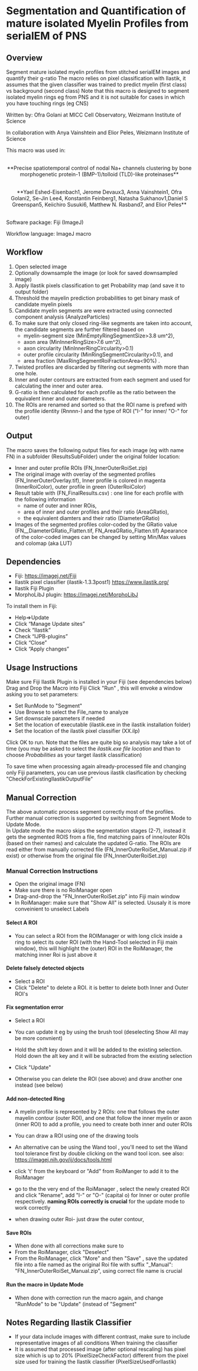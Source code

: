 # Segmentation and Quantification of mature isolated Myelin Profiles from serialEM of PNS 

## Overview

Segment mature isolated myelin profiles from stitched serialEM images and quantify their g-ratio
The macro relies on pixel classification with Ilastik, it assumes that the given classifier was trained to predict myelin (first class) vs background (second class)
Note that this macro is designed to segment isolated myelin rings eg from PNS and it is not suitable for cases in which you have touching rings (eg CNS)

Written by: Ofra Golani at MICC Cell Observatory, Weizmann Institute of Science

In collaboration with Anya Vainshtein and Elior Peles, Weizmann Institute of Science

This macro was used in: <br/> <br/>
<p align="center">
	**Precise spatiotemporal control of nodal Na+ channels clustering by bone morphogenetic protein-1 (BMP-1)/tolloid (TLD)-like proteinases**<br/> <br/>
	</p>
<p align="center">
	**Yael Eshed-Eisenbach1, Jerome Devaux3, Anna Vainshtein1, Ofra Golani2, Se-Jin Lee4, Konstantin Feinberg1, Natasha Sukhanov1,Daniel S Greenspan5, Keiichiro Susuki6, Matthew N. Rasband7, and Elior Peles** <br/> <br/>
	</p>


Software package: Fiji (ImageJ)

Workflow language: ImageJ macro

## Workflow

1. Open selected image
2. Optionally downsample the image (or look for saved downsampled image)
3. Apply Ilastik pixels classification to get Probability map (and save it to output folder)
4. Threshold the mayelin prediction probabilities to get binary mask of candidate myelin pixels
5. Candidate myelin segments are were extracted using connected component analysis (AnalyzeParticles) 
6. To make sure that only closed ring-like segments are taken into account, the candidate segments are further filtered based on 
   - myelin-segment size (MinEmptyRingSegmentSize>3.8 um^2), 
   - axon area (MinInnerRingSize>7.6 um^2), 
   - axon circularity (MinInnerRingCircularity>0.1) 
   - outer profile circularity (MinRingSegmentCircularity>0.1), and 
   - area fraction (MaxRingSegmentRoiFractionArea<90%) . 
7. Twisted profiles are discarded by filtering out segments with more than one hole. 
8. Inner and outer contours are extracted from each segment and used for calculating the inner and outer area. 
9. G-ratio is then calculated for each profile as the ratio between the equivalent inner and outer diameters.  
10. The ROIs are renamed and sorted so that the ROI name is prefxed with the profile identity (Rnnnn-) and the type of ROI ("I-" for inner/ "O-" for outer)

## Output

The macro saves the following output files for each image (eg with name FN) in a subfolder (ResultsSubFolder) under the original folder location:  
- Inner and outer profile ROIs (FN_InnerOuterRoiSet.zip)
- The original image with overlay of the segmented profiles (FN_InnerOuterOverlay.tif), Inner profile is colored in magenta (InnerRoiColor), outer profile in green (OuterRoiColor) 
- Result table with (FN_FinalResults.csv) : one line for each profile with the following information
	* name of outer and inner ROis, 
	* area of inner and outer profiles and their ratio (AreaGRatio), 
	* the equivalent diamters and their ratio (DiameterGRatio)
- Images of the segmented profiles color-coded by the GRatio value (FN__DiameterGRatio_Flatten.tif, FN_AreaGRatio_Flatten.tif) 
  Apearance of the color-coded images can be changed by setting Min/Max values and colomap (aka LUT) 

## Dependencies
- Fiji: https://imagej.net/Fiji
- Ilastik pixel classifier (ilastik-1.3.3post1) https://www.ilastik.org/ 
- Ilastik Fiji Plugin 
- MorphoLibJ plugin: https://imagej.net/MorphoLibJ 

To install them in Fiji:
 - Help=>Update
 - Click “Manage Update sites”
 - Check “Ilastik”
 - Check “IJPB-plugins”
 - Click “Close”
 - Click “Apply changes”

## Usage Instructions

Make sure Fiji Ilastik Plugin is installed in your Fiji (see dependencies below)
Drag and Drop the Macro into Fiji 
Click "Run" , this will envoke a window asking you to set parameters: 
- Set RunMode to "Segment"
- Use Browse to select the File_name to analyze
- Set downscale parameters if needed 
- Set the location of executable (ilastik.exe in the ilastik installation folder)
- Set the location of the ilastik pixel classifier (XX.ilp)
  
Click OK to run. Note that the files are quite big so analysis may take a lot of time
(you may be asked to select the *ilastik.exe file location* and than to choose *Probabilities* as your target ilastik classification)
  
To save time when processing again already-processed file and changing only Fiji parameters, you can use previous ilastik clasification by checking "CheckForExistingIlastikOutputFile"

## Manual Correction

The above automatic process segment correctly most of the profiles. 
Further manual correction is supported by switching from Segment Mode to Update Mode.   
In Update mode the macro skips the segmentation stages (2-7), instead it gets the segmented ROIS from a file, 
find matching pairs of inne/outer ROIs (based on their names) and calculate the updated G-ratio. 
The ROIs are read either from manually corrected file (FN_InnerOuterRoiSet_Manual.zip if exist) or otherwise from the original file (FN_InnerOuterRoiSet.zip)
  
### Manual Correction Instructions
- Open the original image (FN)
- Make sure there is no RoiManager open
- Drag-and-drop the "FN_InnerOuterRoiSet.zip" into Fiji main window 
- In RoiManager: make sure that "Show All" is selected. Ususaly it is more conveinient to unselect Labels 
  
#### Select A ROI
- You can select a ROI from the ROIManager or with long click inside a ring to select its outer ROI (with the Hand-Tool selected in Fiji main window), 
   this will highlight the (outer) ROI in the RoiManager, the matching inner Roi is just above it
    
#### Delete falsely detected objects
- Select a ROI
- Click "Delete" to delete a ROI. it is better to delete both Inner and Outer ROI's 
  
#### Fix segmentation error 
- Select a ROI
- You can update it eg by using the brush tool (deselecting Show All may be more convnient) 
- Hold the shift key down and it will be added to the existing selection. Hold down the alt key and it will be subracted from the existing selection
- Click "Update"
  
- Otherwise you can delete the ROI (see above) and draw another one instead (see below)
 
#### Add non-detected Ring
- A myelin profile is represented by 2 ROIs: one that follows the outer mayelin contour (outer ROI), and one that follow the inner myelin or axon (inner ROI)
  to add a profile, you need to create both inner and outer ROIs
    
- You can draw a ROI using one of the drawing tools 
- An alternative can be using the Wand tool , you'll need to set the Wand tool tolerance first by double clicking on the wand tool icon. 
see also: https://imagej.nih.gov/ij/docs/tools.html
  
- click 't' from the keyboard or "Add" from RoiManger to add it to the RoiManager 
- go to the the very end of the RoiManager , select the newly created ROI and click "Rename", add "I-" or "O-" (capital o) for Inner or outer profile respectively.
   **naming ROIs correctly is crucial** for the update mode to work correctly 
- when drawing outer Roi- just draw the outer contour, 
  
#### Save ROIs
- When done with all corrections make sure to 
- From the RoiManager, click "Deselect" 
- From the RoiManager, click "More" and then "Save" , save the updated file into a file named as the original Roi file with suffix "_Manual": "FN_InnerOuterRoiSet_Manual.zip", using correct file name is crucial
    
#### Run the macro in Update Mode
- When done with correction run the macro again, and change "RunMode" to be "Update" (instead of "Segment"
  
## Notes Regarding Ilastik Classifier

- If your data include images with different contrast, make sure to include  representative images of all conditions When training the classifier
- It is assumed that processed image (after optional rescaling) has pixel size which is up to 20% (PixelSizeCheckFactor) different from the pixel size used for training the Ilastik classifier (PixelSizeUsedForIlastik)
 



